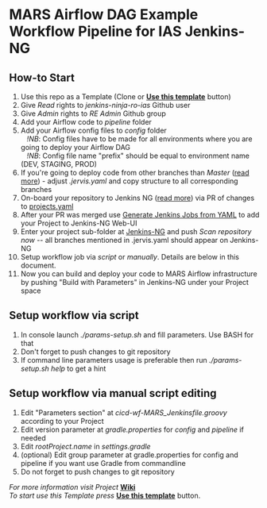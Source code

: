 # MARS Airflow DAG Example Workflow Pipeline for IAS Jenkins-NG

## How-to Start

1. Use this repo as a Template (Clone or [__Use this template__](https://github.com/integralads/mars-airflow-dag-example/generate) button)
2. Give _Read_ rights to _jenkins-ninja-ro-ias_ Github user
3. Give _Admin_ rights to _RE Admin_ Github group
4. Add your Airflow code to _pipeline_ folder
5. Add your Airflow config files to _config_ folder\
   _!NB_: Config files have to be made for all environments where you are going to deploy your Airflow DAG\
   _!NB_: Config file name "prefix" should be equal to environment name (DEV, STAGING, PROD)
6. If you're going to deploy code from other branches than _Master_ ([read more](https://github.com/integralads/re-documentation/blob/master/jenkins-ng/getting-started.md#ci-as-code-conundrum)) - adjust _.jervis.yaml_ and copy structure to all corresponding branches
7. On-board your repository to Jenkins NG ([read more](https://github.com/integralads/re-documentation/blob/master/jenkins-ng/getting-started.md#declaring-projects-for-your-team)) via PR of changes to [projects.yaml](https://github.com/integralads/jenkins-pipeline-scripts/blob/master/resources/com/integralads/projects.yml)
8. After your PR was merged use [Generate Jenkins Jobs from YAML](https://jenkins.303net.net/job/_jervis_generator/build?delay=0sec) to add your Project to Jenkins-NG Web-UI
9. Enter your project sub-folder at [Jenkins-NG](https://jenkins.303net.net/view/GitHub%20Organizations/) and push _Scan repository now_ -- all branches mentioned in .jervis.yaml should appear on Jenkins-NG
10. Setup workflow job via _script_ or _manually_. Details are below in this document.
11. Now you can build and deploy your code to MARS Airflow infrastructure by pushing "Build with Parameters" in Jenkins-NG under your Project space

## Setup workflow via script

1. In console launch _./params-setup.sh_ and fill parameters. Use BASH for that
2. Don't forget to push changes to git repository
3. If command line parameters usage is preferable then run _./params-setup.sh help_ to get a hint

## Setup workflow via manual script editing

1. Edit "Parameters section" at _cicd-wf-MARS_Jenkinsfile.groovy_ according to your Project
2. Edit version parameter at _gradle.properties_ for _config_ and _pipeline_ if needed
3. Edit _rootProject.name_ in _settings.gradle_
4. (optional) Edit group parameter at gradle.properties for config and pipeline if you want use Gradle from commandline
5. Do not forget to push changes to git repository


_For more information visit Project_ [__Wiki__](https://confluence.integralads.com/display/MODE/MARS+Airflow+DAG+Template+Workflow+Pipeline)\
_To start use this Template press_ [__Use this template__](https://github.com/integralads/mars-airflow-dag-example/generate) button.
